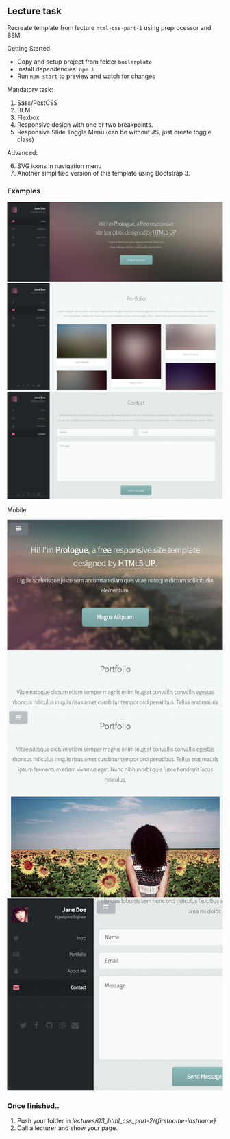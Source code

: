 ## Lecture task

Recreate template from lecture `html-css-part-1` using preprocessor and BEM.

Getting Started
- Copy and setup project from folder `boilerplate`
- Install dependencies: `npm i`
- Run `npm start` to preview and watch for changes

Mandatory task:

1. Sass/PostCSS
2. BEM
3. Flexbox
4. Responsive design with one or two breakpoints.
5. Responsive Slide Toggle Menu (can be without JS, just create toggle class)

Advanced:

6. SVG icons in navigation menu
7. Another simplified version of this template using Bootstrap 3.

### Examples

![Example 1](examples/layout-1.png)
![Example 2](examples/layout-2.png)
![Example 3](examples/layout-3.png)

Mobile

![Example 1](examples/layout-4.png)
![Example 2](examples/layout-5.png)
![Example 3](examples/layout-6.png)


### Once finished..

1. Push your folder in *lectures/03_html_css_part-2/{firstname-lastname}*
2. Call a lecturer and show your page.